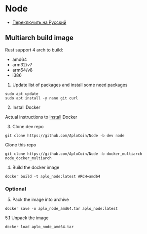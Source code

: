 # Node
*  [Переключить на Русский](https://github.com/AploCoin/Node/blob/dev/README_ru.md)
## Multiarch build image
Rust support 4 arch to build:
- amd64
- arm32/v7
- arm64/v8
- i386

1. Update list of packages and install some need packages
```
sudo apt update
sudo apt install -y nano git curl
```
2. Install Docker

Actual instructions to [install](https://docs.docker.com/engine/install/ubuntu/) Docker

3. Clone dev repo

```
git clone https://github.com/AploCoin/Node -b dev node
```
Clone this repo
```
git clone https://github.com/AploCoin/Node -b docker_multiarch node_docker_multiarch
```
4. Build the docker image
```
docker build -t aplo_node:latest ARCH=amd64
```
### Optional
5. Pack the image into archive
```
docker save -o aplo_node_amd64.tar aplo_node:latest
```
5.1 Unpack the image
```
docker load aplo_node_amd64.tar
```
